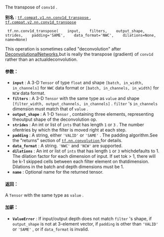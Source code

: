 The transpose of  `conv1d` .

**别名** : [ `tf.compat.v1.nn.conv1d_transpose` ](/api_docs/python/tf/nn/conv1d_transpose), [ `tf.compat.v2.nn.conv1d_transpose` ](/api_docs/python/tf/nn/conv1d_transpose)

```
 tf.nn.conv1d_transpose(    input,    filters,    output_shape,    strides,    padding='SAME',    data_format='NWC',    dilations=None,    name=None) 
```

This operation is sometimes called "deconvolution" after [DeconvolutionalNetworks](https://www.matthewzeiler.com/mattzeiler/deconvolutionalnetworks.pdf),but is really the transpose (gradient) of  `conv1d`  rather than an actualdeconvolution.

#### 参数：
- **`input`** : A 3-D  `Tensor`  of type  `float`  and shape `[batch, in_width, in_channels]`  for  `NWC`  data format or `[batch, in_channels, in_width]`  for  `NCW`  data format.
- **`filters`** : A 3-D  `Tensor`  with the same type as  `value`  and shape `[filter_width, output_channels, in_channels]` .   `filter` 's `in_channels`  dimension must match that of  `value` .
- **`output_shape`** : A 1-D  `Tensor` , containing three elements, representing theoutput shape of the deconvolution op.
- **`strides`** : An int or list of  `ints`  that has length  `1`  or  `3` .  The number ofentries by which the filter is moved right at each step.
- **`padding`** : A string, either  `'VALID'`  or  `'SAME'` . The padding algorithm.See the "returns" section of [ `tf.nn.convolution` ](https://tensorflow.google.cn/api_docs/python/tf/nn/convolution) for details.
- **`data_format`** : A string.  `'NWC'`  and  `'NCW'`  are supported.
- **`dilations`** : An int or list of  `ints`  that has length  `1`  or  `3`  whichdefaults to 1. The dilation factor for each dimension of input. If set tok > 1, there will be k-1 skipped cells between each filter element on thatdimension. Dilations in the batch and depth dimensions must be 1.
- **`name`** : Optional name for the returned tensor.


#### 返回：
A  `Tensor`  with the same type as  `value` .

#### 加薪：
- **`ValueError`** : If input/output depth does not match  `filter` 's shape, if `output_shape`  is not at 3-element vector, if  `padding`  is other than `'VALID'`  or  `'SAME'` , or if  `data_format`  is invalid.
